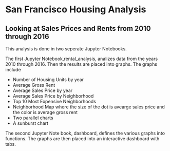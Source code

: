 # San Francisco Housing Analysis
## Looking at Sales Prices and Rents from 2010 through 2016

This analysis is done in two seperate Jupyter Notebooks.

The first Jupyter Notebook,rental_analysis, analizes data 
from the years 2010 through 2016. Then the results are placed into graphs.
The graphs include

- Number of Housing Units by year
- Average Gross Rent
- Average Sales Price by year
- Average Sales Price by Neighborhood
- Top 10 Most Expensive Neighborhoods
- Neighborhood Map where the size of the dot is avearge sales price and the color is average gross rent
- Two parallel charts
- A sunburst chart

The second Jupyter Note book, dashboard, defines the various graphs into functions.
The graphs are then placed into an interactive dashboard with tabs.